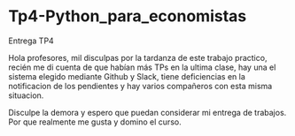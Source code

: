 # Tp4-Python_para_economistas
Entrega TP4 

Hola profesores, mil disculpas por la tardanza de este trabajo practico, recién me di cuenta de que habían más TPs en la ultima clase, hay una el sistema elegido mediante Github y Slack, tiene deficiencias en la notificacion de los pendientes y hay varios compañeros con esta misma situacion.

Disculpe la demora y espero que puedan considerar mi entrega de trabajos. Por que realmente me gusta y domino el curso.
